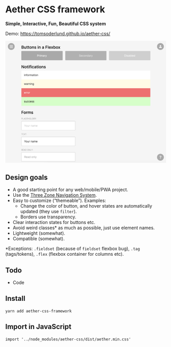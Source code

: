 # Aether CSS framework

**Simple, Interactive, Fun, Beautiful CSS system**

Demo: https://tomsoderlund.github.io/aether-css/

![Screenshot of Aether CSS](docs/demo.png)

## Design goals

- A good starting point for any web/mobile/PWA project.
- Use the [Three Zone Navigation System](https://medium.com/@tomsoderlund/three-zone-navigation-system-45f20d08bed4).
- Easy to customize (“themeable”). Examples:
  - Change the color of button, and hover states are automatically updated (they use `filter`).
  - Borders use transparency.
- Clear interaction states for buttons etc.
- Avoid weird classes* as much as possible, just use element names.
- Lightweight (somewhat).
- Compatible (somewhat).

*Exceptions: `.fieldset` (because of `fieldset` flexbox bug), `.tag` (tags/tokens), `.flex` (flexbox container for columns etc).


## Todo

- Code


## Install

    yarn add aether-css-framework


## Import in JavaScript

    import '../node_modules/aether-css/dist/aether.min.css'
